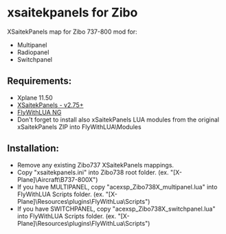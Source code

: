 # xsaitekpanels for Zibo
XSaitekPanels map for Zibo 737-800 mod for:
- Multipanel
- Radiopanel
- Switchpanel

## Requirements:
- Xplane 11.50
- [XSaitekPanels - v2.75+](https://forums.x-plane.org/index.php?/files/file/14646-xsaitekpanels-linwinmac3264/)
- [FlyWithLUA NG](https://forums.x-plane.org/index.php?/files/file/38445-flywithlua-ng-next-generation-edition-for-x-plane-11-win-lin-mac/)
- Don't forget to install also xSaitekPanels LUA modules from the original xSaitekPanels ZIP into FlyWithLUA\Modules

## Installation:
- Remove any existing Zibo737 XSaitekPanels mappings.
- Copy "xsaitekpanels.ini" into Zibo738 root folder. (ex. "[X-Plane]\Aircraft\B737-800X\")
- If you have MULTIPANEL, copy "acexsp_Zibo738X_multipanel.lua" into FlyWithLUA Scripts folder. (ex. "[X-Plane]\Resources\plugins\FlyWithLua\Scripts\")
- If you have SWITCHPANEL, copy "acexsp_Zibo738X_switchpanel.lua" into FlyWithLUA Scripts folder. (ex. "[X-Plane]\Resources\plugins\FlyWithLua\Scripts\") 

